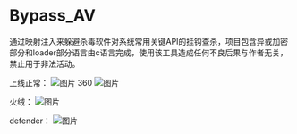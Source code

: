 # Bypass_AV
通过映射注入来躲避杀毒软件对系统常用关键API的挂钩查杀，项目包含异或加密部分和loader部分语言由c语言完成，使用该工具造成任何不良后果与作者无关，禁止用于非法活动。


上线正常：
![图片](https://user-images.githubusercontent.com/83112602/172034365-f2cad5b2-ca28-4f21-9d4a-6fe4c49f2dc6.png)
360
![图片](https://user-images.githubusercontent.com/83112602/172033663-1c5b0205-5dce-4645-8c78-125154f901f1.png)

火绒：
![图片](https://user-images.githubusercontent.com/83112602/172033692-c3148bb1-ae48-421d-8171-fb1812aae26d.png)

defender：
![图片](https://user-images.githubusercontent.com/83112602/172033715-00b89023-7e97-466f-880d-a14bfc648280.png)
